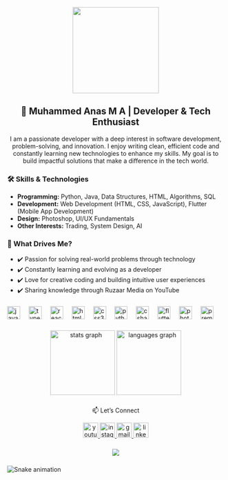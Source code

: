 <div align="center">
  <img height="200" src="https://img.freepik.com/free-photo/html-css-collage-concept-with-person_23-2150062008.jpg?t=st=1744263999~exp=1744267599~hmac=947043083dcaedc1a1a824e5737f2e9de6ff0af41c66825de144a9854a38e599&w=740"  />
</div>

### 

<h2 align="center">🚀 Muhammed Anas M A | Developer & Tech Enthusiast</h2>

<p align="center">
  I am a passionate developer with a deep interest in software development, problem-solving, and innovation. I enjoy writing clean, efficient code and constantly learning new technologies to enhance my skills. My goal is to build impactful solutions that make a difference in the tech world.
</p>

### 

<h3>🛠 Skills & Technologies</h3>
<ul>
  <li><strong>Programming:</strong> Python, Java, Data Structures, HTML, Algorithms, SQL</li>
  <li><strong>Development:</strong> Web Development (HTML, CSS, JavaScript), Flutter (Mobile App Development)</li>
  <li><strong>Design:</strong> Photoshop, UI/UX Fundamentals</li>
  <li><strong>Other Interests:</strong> Trading, System Design, AI</li>
</ul>

### 

<h3>🎯 What Drives Me?</h3>
<ul>
  <li>✔️ Passion for solving real-world problems through technology</li>
  <li>✔️ Constantly learning and evolving as a developer</li>
  <li>✔️ Love for creative coding and building intuitive user experiences</li>
  <li>✔️ Sharing knowledge through Ruzaar Media on YouTube</li>
</ul>

### 

<div align="left">
  <img src="https://cdn.jsdelivr.net/gh/devicons/devicon/icons/javascript/javascript-original.svg" height="30" alt="javascript logo"  />
  <img width="12" />
  <img src="https://cdn.jsdelivr.net/gh/devicons/devicon/icons/typescript/typescript-original.svg" height="30" alt="typescript logo"  />
  <img width="12" />
  <img src="https://cdn.jsdelivr.net/gh/devicons/devicon/icons/react/react-original.svg" height="30" alt="react logo"  />
  <img width="12" />
  <img src="https://cdn.jsdelivr.net/gh/devicons/devicon/icons/html5/html5-original.svg" height="30" alt="html5 logo"  />
  <img width="12" />
  <img src="https://cdn.jsdelivr.net/gh/devicons/devicon/icons/css3/css3-original.svg" height="30" alt="css3 logo"  />
  <img width="12" />
  <img src="https://cdn.jsdelivr.net/gh/devicons/devicon/icons/python/python-original.svg" height="30" alt="python logo"  />
  <img width="12" />
  <img src="https://cdn.jsdelivr.net/gh/devicons/devicon/icons/csharp/csharp-original.svg" height="30" alt="csharp logo"  />
  <img width="12" />
  <img src="https://cdn.jsdelivr.net/gh/devicons/devicon/icons/flutter/flutter-original.svg" height="30" alt="flutter logo"  />
  <img width="12" />
  <img src="https://cdn.jsdelivr.net/gh/devicons/devicon/icons/photoshop/photoshop-plain.svg" height="30" alt="photoshop logo"  />
  <img width="12" />
  <img src="https://cdn.jsdelivr.net/gh/devicons/devicon/icons/premierepro/premierepro-plain.svg" height="30" alt="premierepro logo"  />
</div>

### 

<div align="center">
  <img src="https://github-readme-stats.vercel.app/api?username=Anasma123&hide_title=false&hide_rank=false&show_icons=true&include_all_commits=true&count_private=true&disable_animations=false&theme=dracula&locale=en&hide_border=false&order=1" height="150" alt="stats graph"  />
  <img src="https://github-readme-stats.vercel.app/api/top-langs?username=Anasma123&locale=en&hide_title=false&layout=compact&card_width=320&langs_count=5&theme=dracula&hide_border=false&order=2" height="150" alt="languages graph"  />
</div>

### 

<p align="center">📫 Let’s Connect</p>

<div align="center">
  <a href="https://youtube.com/@ruzaarmedia2251?si=OHnaiVJc-dWTA4Fq">
    <img src="https://img.shields.io/static/v1?message=Youtube&logo=youtube&label=&color=FF0000&logoColor=white&labelColor=&style=for-the-badge" height="35" alt="youtube logo"  />
  </a>
  <a href="https://instagram.com/muhammed_anas_ma?utm_medium=copy_link">
    <img src="https://img.shields.io/static/v1?message=Instagram&logo=instagram&label=&color=E4405F&logoColor=white&labelColor=&style=for-the-badge" height="35" alt="instagram logo" />
  </a>
  <a href="mailto:anasmapvt@gmail.com">
    <img src="https://img.shields.io/static/v1?message=Gmail&logo=gmail&label=&color=D14836&logoColor=white&labelColor=&style=for-the-badge" height="35" alt="gmail logo" />
  </a>
  <a href="https://www.linkedin.com/in/Muhammedanasma">
    <img src="https://img.shields.io/static/v1?message=LinkedIn&logo=linkedin&label=&color=0077B5&logoColor=white&labelColor=&style=for-the-badge" height="35" alt="linkedin logo" />
  </a>
</div>

### 

<div align="center">
  <img src="https://profile-counter.glitch.me/Anasma123/count.svg?" />
</div>

### 

<img src="https://raw.githubusercontent.com/Anasma123/Anasma123/output/snake.svg" alt="Snake animation" />
